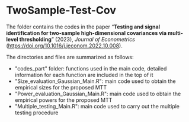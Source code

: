 # TwoSample-Test-Cov

The folder contains the codes in the paper “**Testing and signal identification for two-sample high-dimensional covariances via multi-level thresholding**” (2023), *Journal of Econometrics* (https://doi.org/10.1016/j.jeconom.2022.10.008).  

The directories and files are summarized as follows: 
- "codes_part" folder: functions used in the main code, detailed information for each function are included in the top of it  
- "Size_evaluation_Gaussian_Main.R": main code used to obtain the empirical sizes for the proposed MTT  
- "Power_evaluation_Gaussian_Main.R": main code used to obtain the empirical powers for the proposed MTT  
- "Multiple_testing_Main.R": main code used to carry out the multiple testing procedure  
 
